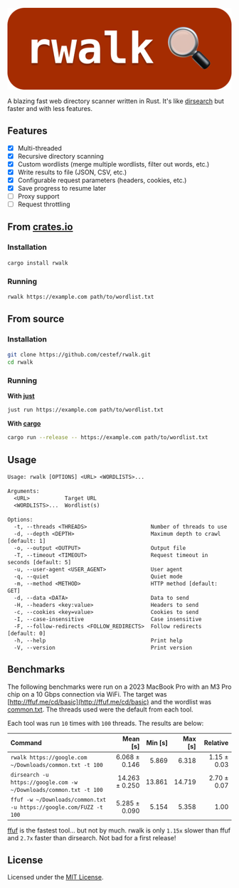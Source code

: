 <p align="center">
    <img src="assets/header.png" alt="rwalk" />
</p>

A blazing fast web directory scanner written in Rust. It's like [dirsearch](https://github.com/maurosoria/dirsearch) but faster and with less features.

## Features

- [x] Multi-threaded
- [x] Recursive directory scanning
- [x] Custom wordlists (merge multiple wordlists, filter out words, etc.) 
- [x] Write results to file (JSON, CSV, etc.)
- [x] Configurable request parameters (headers, cookies, etc.)
- [x] Save progress to resume later
- [ ] Proxy support
- [ ] Request throttling

## From [crates.io](https://crates.io/crates/rwalk)

### Installation

```bash
cargo install rwalk
```

### Running

```bash
rwalk https://example.com path/to/wordlist.txt
```
## From source

### Installation

```bash
git clone https://github.com/cestef/rwalk.git
cd rwalk
```

### Running

**With [just](https://github.com/casey/just)**

```bash
just run https://example.com path/to/wordlist.txt
```

**With [cargo](https://doc.rust-lang.org/cargo/getting-started/installation.html)**

```bash
cargo run --release -- https://example.com path/to/wordlist.txt
```



## Usage

```text
Usage: rwalk [OPTIONS] <URL> <WORDLISTS>...

Arguments:
  <URL>           Target URL
  <WORDLISTS>...  Wordlist(s)

Options:
  -t, --threads <THREADS>                    Number of threads to use
  -d, --depth <DEPTH>                        Maximum depth to crawl [default: 1]
  -o, --output <OUTPUT>                      Output file
  -T, --timeout <TIMEOUT>                    Request timeout in seconds [default: 5]
  -u, --user-agent <USER_AGENT>              User agent
  -q, --quiet                                Quiet mode
  -m, --method <METHOD>                      HTTP method [default: GET]
  -d, --data <DATA>                          Data to send
  -H, --headers <key:value>                  Headers to send
  -c, --cookies <key=value>                  Cookies to send
  -I, --case-insensitive                     Case insensitive
  -F, --follow-redirects <FOLLOW_REDIRECTS>  Follow redirects [default: 0]
  -h, --help                                 Print help
  -V, --version                              Print version
```

## Benchmarks

The following benchmarks were run on a 2023 MacBook Pro with an M3 Pro chip on a 10 Gbps connection via WiFi. The target was [http://ffuf.me/cd/basic](http://ffuf.me/cd/basic) and the wordlist was [common.txt](https://github.com/danielmiessler/SecLists/blob/master/Discovery/Web-Content/common.txt). The threads used were the default from each tool.

Each tool was run `10` times with `100` threads. The results are below:

| Command                                                            |       Mean [s] | Min [s] | Max [s] |    Relative |
| :----------------------------------------------------------------- | -------------: | ------: | ------: | ----------: |
| `rwalk https://google.com ~/Downloads/common.txt -t 100`           |  6.068 ± 0.146 |   5.869 |   6.318 | 1.15 ± 0.03 |
| `dirsearch -u https://google.com -w ~/Downloads/common.txt -t 100` | 14.263 ± 0.250 |  13.861 |  14.719 | 2.70 ± 0.07 |
| `ffuf -w ~/Downloads/common.txt -u https://google.com/FUZZ -t 100` |  5.285 ± 0.090 |   5.154 |   5.358 |        1.00 |

[ffuf](https://github.com/ffuf/ffuf) is the fastest tool... but not by much. rwalk is only `1.15x` slower than ffuf and `2.7x` faster than dirsearch. Not bad for a first release!

## License

Licensed under the [MIT License](LICENSE).
